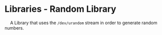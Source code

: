 # Libraries - Random Library
&emsp; A Library that uses the <code>/dev/urandom</code> stream in order to generate random numbers.
